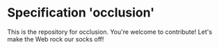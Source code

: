 
# Specification 'occlusion'

This is the repository for occlusion. You're welcome to contribute! Let's make the Web rock our socks
off!
